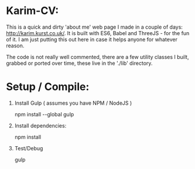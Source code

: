 # Karim-CV:

This is a quick and dirty 'about me' web page I made in a couple of days: http://karim.kurst.co.uk/. It is built with ES6, Babel and ThreeJS - for the fun of it. I am just putting this out here in case it helps anyone for whatever reason. 

The code is not really well commented, there are a few utility classes I built, grabbed or ported over time, these live in the './lib' directory.

# Setup / Compile:

1) Install Gulp ( assumes you have NPM / NodeJS )

	npm install --global gulp

2) Install dependencies:

	npm install

3) Test/Debug

	gulp
